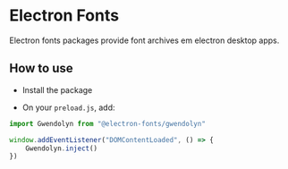 # Electron Fonts

Electron fonts packages provide font archives em electron desktop apps.

## How to use

* Install the package

* On your `preload.js`, add:

```ts
import Gwendolyn from "@electron-fonts/gwendolyn"

window.addEventListener("DOMContentLoaded", () => {
    Gwendolyn.inject()
})
```
